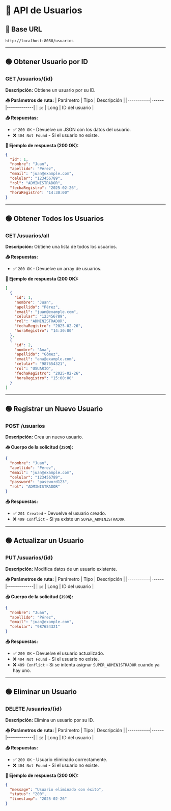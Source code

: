# 📌 API de Usuarios

## 📍 Base URL
```
http://localhost:8080/usuarios
```

---

## **🟢 Obtener Usuario por ID**
### **GET /usuarios/{id}**
**Descripción:** Obtiene un usuario por su ID.

**📥 Parámetros de ruta:**
| Parámetro | Tipo  | Descripción |
|-----------|------|-------------|
| `id` | Long | ID del usuario |

**📤 Respuestas:**
- ✅ `200 OK` - Devuelve un JSON con los datos del usuario.
- ❌ `404 Not Found` - Si el usuario no existe.

**📌 Ejemplo de respuesta (200 OK):**
```json
{
  "id": 1,
  "nombre": "Juan",
  "apellido": "Pérez",
  "email": "juan@example.com",
  "celular": "123456789",
  "rol": "ADMINISTRADOR",
  "fechaRegistro": "2025-02-26",
  "horaRegistro": "14:30:00"
}
```

---

## **🟢 Obtener Todos los Usuarios**
### **GET /usuarios/all**
**Descripción:** Obtiene una lista de todos los usuarios.

**📤 Respuestas:**
- ✅ `200 OK` - Devuelve un array de usuarios.

**📌 Ejemplo de respuesta (200 OK):**
```json
[
  {
    "id": 1,
    "nombre": "Juan",
    "apellido": "Pérez",
    "email": "juan@example.com",
    "celular": "123456789",
    "rol": "ADMINISTRADOR",
    "fechaRegistro": "2025-02-26",
    "horaRegistro": "14:30:00"
  },
  {
    "id": 2,
    "nombre": "Ana",
    "apellido": "Gómez",
    "email": "ana@example.com",
    "celular": "987654321",
    "rol": "USUARIO",
    "fechaRegistro": "2025-02-26",
    "horaRegistro": "15:00:00"
  }
]
```

---

## **🟢 Registrar un Nuevo Usuario**
### **POST /usuarios**
**Descripción:** Crea un nuevo usuario.

**📥 Cuerpo de la solicitud (`JSON`):**
```json
{
  "nombre": "Juan",
  "apellido": "Pérez",
  "email": "juan@example.com",
  "celular": "123456789",
  "password": "password123",
  "rol": "ADMINISTRADOR"
}
```

**📤 Respuestas:**
- ✅ `201 Created` - Devuelve el usuario creado.
- ❌ `409 Conflict` - Si ya existe un `SUPER_ADMINISTRADOR`.

---

## **🟢 Actualizar un Usuario**
### **PUT /usuarios/{id}**
**Descripción:** Modifica datos de un usuario existente.

**📥 Parámetros de ruta:**
| Parámetro | Tipo  | Descripción |
|-----------|------|-------------|
| `id` | Long | ID del usuario |

**📥 Cuerpo de la solicitud (`JSON`):**
```json
{
  "nombre": "Juan",
  "apellido": "Pérez",
  "email": "juan@example.com",
  "celular": "987654321"
}
```

**📤 Respuestas:**
- ✅ `200 OK` - Devuelve el usuario actualizado.
- ❌ `404 Not Found` - Si el usuario no existe.
- ❌ `409 Conflict` - Si se intenta asignar `SUPER_ADMINISTRADOR` cuando ya hay uno.

---

## **🟢 Eliminar un Usuario**
### **DELETE /usuarios/{id}**
**Descripción:** Elimina un usuario por su ID.

**📥 Parámetros de ruta:**
| Parámetro | Tipo  | Descripción |
|-----------|------|-------------|
| `id` | Long | ID del usuario |

**📤 Respuestas:**
- ✅ `200 OK` - Usuario eliminado correctamente.
- ❌ `404 Not Found` - Si el usuario no existe.

**📌 Ejemplo de respuesta (200 OK):**
```json
{
  "message": "Usuario eliminado con éxito",
  "status": "200",
  "timestamp": "2025-02-26"
}
```

